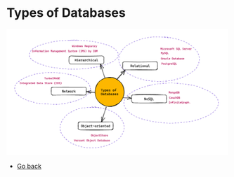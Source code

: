 # Types of Databases
![Types of Databases](https://raw.githubusercontent.com/AndersDeath/holy-theory/main/images/05-types-of-databases.png)

* [Go back](../readme.md)